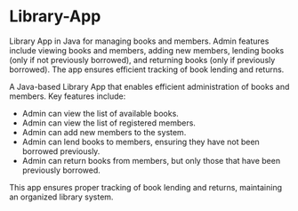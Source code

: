 # Library-App 
Library App in Java for managing books and members. Admin features include viewing books and members, adding new members, lending books (only if not previously borrowed), and returning books (only if previously borrowed). The app ensures efficient tracking of book lending and returns.

A Java-based Library App that enables efficient administration of books and members. Key features include:
- Admin can view the list of available books.
- Admin can view the list of registered members.
- Admin can add new members to the system.
- Admin can lend books to members, ensuring they have not been borrowed previously.
- Admin can return books from members, but only those that have been previously borrowed.

This app ensures proper tracking of book lending and returns, maintaining an organized library system.

